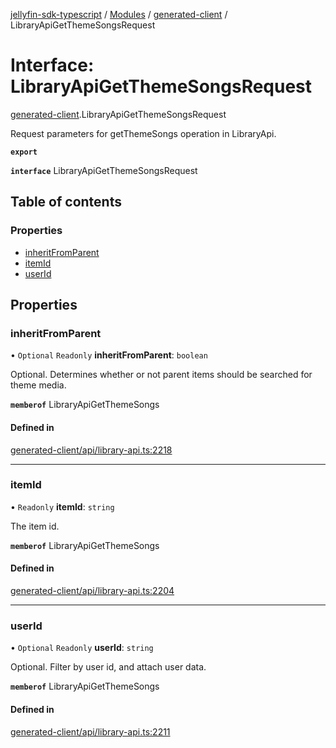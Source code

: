[jellyfin-sdk-typescript](../README.md) / [Modules](../modules.md) / [generated-client](../modules/generated_client.md) / LibraryApiGetThemeSongsRequest

# Interface: LibraryApiGetThemeSongsRequest

[generated-client](../modules/generated_client.md).LibraryApiGetThemeSongsRequest

Request parameters for getThemeSongs operation in LibraryApi.

**`export`**

**`interface`** LibraryApiGetThemeSongsRequest

## Table of contents

### Properties

- [inheritFromParent](generated_client.LibraryApiGetThemeSongsRequest.md#inheritfromparent)
- [itemId](generated_client.LibraryApiGetThemeSongsRequest.md#itemid)
- [userId](generated_client.LibraryApiGetThemeSongsRequest.md#userid)

## Properties

### inheritFromParent

• `Optional` `Readonly` **inheritFromParent**: `boolean`

Optional. Determines whether or not parent items should be searched for theme media.

**`memberof`** LibraryApiGetThemeSongs

#### Defined in

[generated-client/api/library-api.ts:2218](https://github.com/thornbill/jellyfin-sdk-typescript/blob/e4df7f8/src/generated-client/api/library-api.ts#L2218)

___

### itemId

• `Readonly` **itemId**: `string`

The item id.

**`memberof`** LibraryApiGetThemeSongs

#### Defined in

[generated-client/api/library-api.ts:2204](https://github.com/thornbill/jellyfin-sdk-typescript/blob/e4df7f8/src/generated-client/api/library-api.ts#L2204)

___

### userId

• `Optional` `Readonly` **userId**: `string`

Optional. Filter by user id, and attach user data.

**`memberof`** LibraryApiGetThemeSongs

#### Defined in

[generated-client/api/library-api.ts:2211](https://github.com/thornbill/jellyfin-sdk-typescript/blob/e4df7f8/src/generated-client/api/library-api.ts#L2211)
